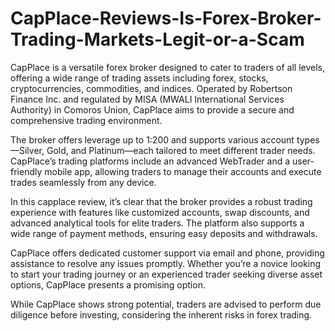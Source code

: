 # CapPlace-Reviews-Is-Forex-Broker-Trading-Markets-Legit-or-a-Scam
CapPlace is a versatile forex broker designed to cater to traders of all levels, offering a wide range of trading assets including forex, stocks, cryptocurrencies, commodities, and indices. Operated by Robertson Finance Inc. and regulated by MISA (MWALI International Services Authority) in Comoros Union, CapPlace aims to provide a secure and comprehensive trading environment.

The broker offers leverage up to 1:200 and supports various account types—Silver, Gold, and Platinum—each tailored to meet different trader needs. CapPlace’s trading platforms include an advanced WebTrader and a user-friendly mobile app, allowing traders to manage their accounts and execute trades seamlessly from any device.

In this capplace review, it’s clear that the broker provides a robust trading experience with features like customized accounts, swap discounts, and advanced analytical tools for elite traders. The platform also supports a wide range of payment methods, ensuring easy deposits and withdrawals.

CapPlace offers dedicated customer support via email and phone, providing assistance to resolve any issues promptly. Whether you’re a novice looking to start your trading journey or an experienced trader seeking diverse asset options, CapPlace presents a promising option.

While CapPlace shows strong potential, traders are advised to perform due diligence before investing, considering the inherent risks in forex trading.
